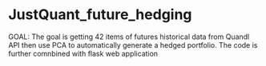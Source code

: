 # JustQuant_future_hedging
GOAL: The goal is getting 42 items of futures historical data from Quandl API then use PCA to automatically generate a hedged portfolio. 
The code is further comnbined with flask web application
